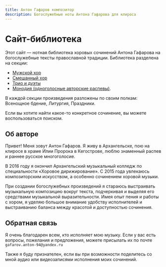 ```yaml
---
title: Антон Гафаров композитор
description: Богослужебные ноты Антона Гафарова для клироса
---
```


# Сайт-библиотека

Этот сайт — нотная библиотека хоровых сочинений Антона Гафарова на богослужебные тексты православной традиции. Библиотека разделена на секции: 

* [Мужской хор](male-choir/index.md)
* [Смешанный хор](mixed-choir/index.md)
* [Трио и дуэты](trio/index.md)
* [Монодия (одноголосные авторские распевы)](solo/index.md). 

В каждой секции произведения разложены по своим полкам: Всенощное бдение, Литургия, Праздники. 

Если вы хотите найти какое-то конкретное сочинение, вы можете воспользоваться поиском.

## Об авторе

Привет! Меня зовут Антон Гафаров. Я живу в Архангельске, пою на клиросе в храме Илии Пророка в Кегострове, люблю знаменный распев и раннее русское многоголосие.

В 2016 году я окончил Архангельский музыкальный колледж по специальности «Хоровое дирижирование». С 2015 года увлекаюсь композиторским искусством, а особенно сочинением хоровой музыки. 

При создании богослужебных произведений я стараюсь выстраивать музыкальную композицию вокруг текста, подчеркивая и выделяя его средствами музыкальной выразительности. Имея опыт пения и работы с хором, я уделяю большое внимание удобству исполнителей и выстраиванию баланса между красотой и доступностью сочинения.

## Обратная связь

Я очень благодарен всем, кто исполняет мою музыку. Если у вас есть вопросы, пожелания и предложения, можете присылать их по почте `gafarov.anton-94@yandex.ru`

Также я буду признателен, если вы при возможности поделитесь со мной аудио или видеозаписями исполнения моих сочинений.

